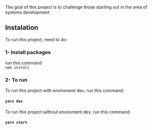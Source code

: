 The goal of this project is to challenge those starting out in the area of ​​systems development

## Instalation

To run this project, need to do:

### 1- Install packages
run this command <br/>
`npm install`

### 2- To run

To run this project with enviroment dev, run this command: <br/>

#### `yarn dev`

To run this project without enviroment dev, run this command: <br/>

#### `yarn start`